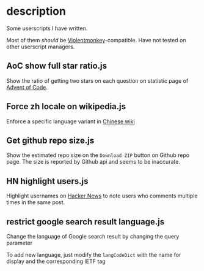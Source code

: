 # description

Some userscripts I have written.

Most of them *should* be [Violentmonkey](https://violentmonkey.github.io/)-compatible. Have not tested on other userscript managers.

## AoC show full star ratio.js 

Show the ratio of getting two stars on each question on statistic page of [Advent of Code](https://adventofcode.com/).

## Force zh locale on wikipedia.js 

Enforce a specific language variant in [Chinese wiki](https://zh.wikipedia.org/)

## Get github repo size.js

Show the estimated repo size on the `Download ZIP` button on Github repo page. The size is reported by Github api and seems to be inaccurate.

## HN highlight users.js 

Highlight usernames on [Hacker News](https://news.ycombinator.com/) to note users who comments multiple times in the same post.

## restrict google search result language.js

Change the language of Google search result by changing the query parameter

To add new language, just modify the `langCodeDict` with the name for display and the corresponding IETF tag

